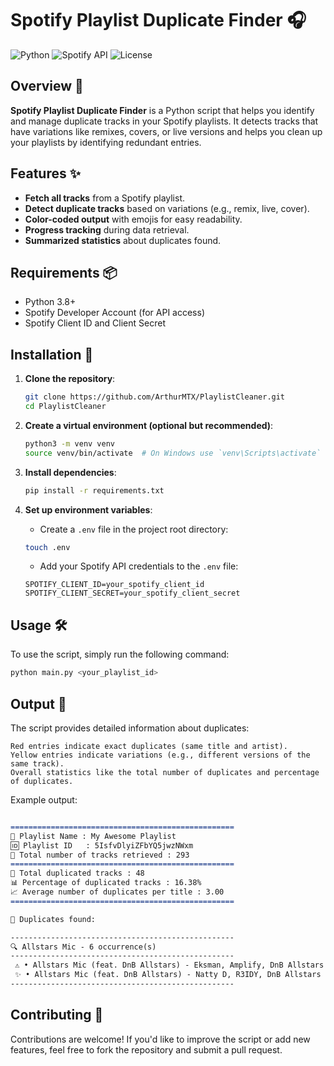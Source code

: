 # Spotify Playlist Duplicate Finder 🎧

![Python](https://img.shields.io/badge/Python-3.8%2B-blue)
![Spotify API](https://img.shields.io/badge/Spotify%20API-v1-green)
![License](https://img.shields.io/badge/License-MIT-yellow)

## Overview 📜

**Spotify Playlist Duplicate Finder** is a Python script that helps you identify and manage duplicate tracks in your Spotify playlists. It detects tracks that have variations like remixes, covers, or live versions and helps you clean up your playlists by identifying redundant entries.

## Features ✨

- **Fetch all tracks** from a Spotify playlist.
- **Detect duplicate tracks** based on variations (e.g., remix, live, cover).
- **Color-coded output** with emojis for easy readability.
- **Progress tracking** during data retrieval.
- **Summarized statistics** about duplicates found.

## Requirements 📦

- Python 3.8+
- Spotify Developer Account (for API access)
- Spotify Client ID and Client Secret

## Installation 🚀

1. **Clone the repository**:
    ```bash
    git clone https://github.com/ArthurMTX/PlaylistCleaner.git
    cd PlaylistCleaner
    ```

2. **Create a virtual environment (optional but recommended)**:
    ```bash
    python3 -m venv venv
    source venv/bin/activate  # On Windows use `venv\Scripts\activate`
    ```

3. **Install dependencies**:
    ```bash
    pip install -r requirements.txt
    ```

4. **Set up environment variables**:
    - Create a `.env` file in the project root directory:
    ```bash
    touch .env
    ```
    - Add your Spotify API credentials to the `.env` file:
    ```env
    SPOTIFY_CLIENT_ID=your_spotify_client_id
    SPOTIFY_CLIENT_SECRET=your_spotify_client_secret
    ```

## Usage 🛠️

To use the script, simply run the following command:

```bash
python main.py <your_playlist_id>
```

## Output 🎯

The script provides detailed information about duplicates:

    Red entries indicate exact duplicates (same title and artist).
    Yellow entries indicate variations (e.g., different versions of the same track).
    Overall statistics like the total number of duplicates and percentage of duplicates.

Example output:

```markdown

==================================================
📜 Playlist Name : My Awesome Playlist
🆔 Playlist ID   : 5IsfvDlyiZFbYQ5jwzNWxm
🎵 Total number of tracks retrieved : 293
==================================================
🔁 Total duplicated tracks : 48
📊 Percentage of duplicated tracks : 16.38%
📈 Average number of duplicates per title : 3.00
==================================================

🎯 Duplicates found:

--------------------------------------------------
🔍 Allstars Mic - 6 occurrence(s)
--------------------------------------------------
 ⚠️ • Allstars Mic (feat. DnB Allstars) - Eksman, Amplify, DnB Allstars - Album 1
 ✨ • Allstars Mic (feat. DnB Allstars) - Natty D, R3IDY, DnB Allstars - Album 2
--------------------------------------------------
```

## Contributing 🤝

Contributions are welcome! If you'd like to improve the script or add new features, feel free to fork the repository and submit a pull request.